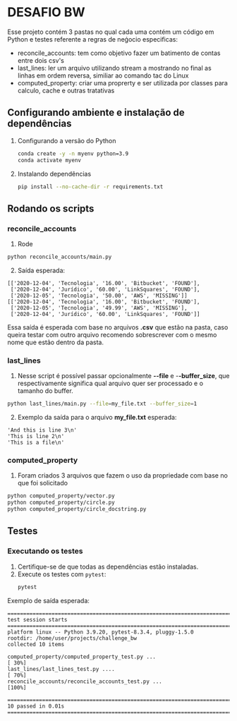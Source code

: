 # DESAFIO BW

Esse projeto contém 3 pastas no qual cada uma contém um código em Python e testes referente a regras de neǵocio especificas:

- reconcile_accounts: tem como objetivo fazer um batimento de contas entre dois csv's
- last_lines: ler um arquivo utilizando stream a mostrando no final as linhas em ordem reversa, similiar ao comando tac do Linux
- computed_property: criar uma proprerty e ser utilizada por classes para calculo, cache e outras tratativas

## Configurando ambiente e instalação de dependências

1.  Configurando a versão do Python
    ```bash
    conda create -y -n myenv python=3.9
    conda activate myenv
    ```

2.  Instalando dependências
    ```bash
    pip install --no-cache-dir -r requirements.txt
    ```

## Rodando os scripts

### reconcile_accounts

1. Rode
```bash
python reconcile_accounts/main.py 
```

2. Saída esperada:
```
[['2020-12-04', 'Tecnologia', '16.00', 'Bitbucket', 'FOUND'],
 ['2020-12-04', 'Jurídico', '60.00', 'LinkSquares', 'FOUND'],
 ['2020-12-05', 'Tecnologia', '50.00', 'AWS', 'MISSING']]
[['2020-12-04', 'Tecnologia', '16.00', 'Bitbucket', 'FOUND'],
 ['2020-12-05', 'Tecnologia', '49.99', 'AWS', 'MISSING'],
 ['2020-12-04', 'Jurídico', '60.00', 'LinkSquares', 'FOUND']]
```

Essa saída é esperada com base no arquivos **.csv** que estão na pasta, caso queira testar com outro arquivo recomendo sobrescrever com o mesmo nome que estão dentro da pasta.

### last_lines

1. Nesse script é possível passar opcionalmente **--file** e -**-buffer_size**, que respectivamente significa qual arquivo quer ser processado e o tamanho do buffer.
```bash
python last_lines/main.py --file=my_file.txt --buffer_size=1
```

2. Exemplo da saída para o arquivo **my_file.txt** esperada:
```
'And this is line 3\n'
'This is line 2\n'
'This is a file\n'
```

### computed_property

1. Foram criados 3 arquivos que fazem o uso da propriedade com base no que foi solicitado
```bash
python computed_property/vector.py 
python computed_property/circle.py
python computed_property/circle_docstring.py 
```

## Testes

### Executando os testes

1. Certifique-se de que todas as dependências estão instaladas.
2. Execute os testes com `pytest`:
   ```bash
   pytest
   ```

Exemplo de saída esperada:

```
========================================================================== test session starts ==========================================================================
platform linux -- Python 3.9.20, pytest-8.3.4, pluggy-1.5.0
rootdir: /home/user/projects/challenge_bw
collected 10 items                                                                                                                                                      

computed_property/computed_property_test.py ...                                                                        [ 30%]
last_lines/last_lines_test.py ....                                                                                     [ 70%]
reconcile_accounts/reconcile_accounts_test.py ...                                                                      [100%]

========================================================================== 10 passed in 0.01s ===========================================================================
```